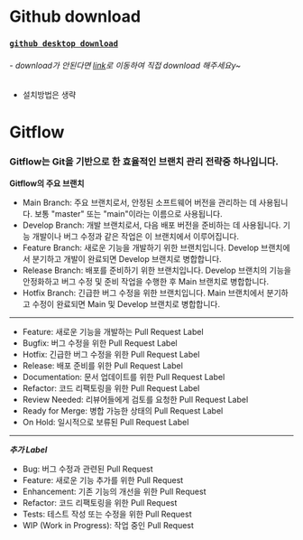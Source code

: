# **Github download**

### [`github desktop download`](https://central.github.com/deployments/desktop/desktop/latest/win32)
###### - download가 안된다면 [link](https://desktop.github.com/)로 이동하여 직접 download 해주세요y~
- 설치방법은 생략






# **Gitflow**
### Gitflow는 Git을 기반으로 한 효율적인 브랜치 관리 전략중 하나입니다.

**Gitflow의 주요 브랜치**<br>
- Main Branch: 주요 브랜치로서, 안정된 소프트웨어 버전을 관리하는 데 사용됩니다. 보통 "master" 또는 "main"이라는 이름으로 사용됩니다.
- Develop Branch: 개발 브랜치로서, 다음 배포 버전을 준비하는 데 사용됩니다. 기능 개발이나 버그 수정과 같은 작업은 이 브랜치에서 이루어집니다.
- Feature Branch: 새로운 기능을 개발하기 위한 브랜치입니다. Develop 브랜치에서 분기하고 개발이 완료되면 Develop 브랜치로 병합합니다.
- Release Branch: 배포를 준비하기 위한 브랜치입니다. Develop 브랜치의 기능을 안정화하고 버그 수정 및 준비 작업을 수행한 후 Main 브랜치로 병합합니다.
- Hotfix Branch: 긴급한 버그 수정을 위한 브랜치입니다. Main 브랜치에서 분기하고 수정이 완료되면 Main 및 Develop 브랜치로 병합합니다.

---
- Feature: 새로운 기능을 개발하는 Pull Request Label
- Bugfix: 버그 수정을 위한 Pull Request Label
- Hotfix: 긴급한 버그 수정을 위한 Pull Request Label
- Release: 배포 준비를 위한 Pull Request Label
- Documentation: 문서 업데이트를 위한 Pull Request Label
- Refactor: 코드 리팩토링을 위한 Pull Request Label
- Review Needed: 리뷰어들에게 검토를 요청한 Pull Request Label
- Ready for Merge: 병합 가능한 상태의 Pull Request Label
- On Hold: 일시적으로 보류된 Pull Request Label

---
___추가 Label___

- Bug: 버그 수정과 관련된 Pull Request
- Feature: 새로운 기능 추가를 위한 Pull Request
- Enhancement: 기존 기능의 개선을 위한 Pull Request
- Refactor: 코드 리팩토링을 위한 Pull Request
- Tests: 테스트 작성 또는 수정을 위한 Pull Request
- WIP (Work in Progress): 작업 중인 Pull Request
